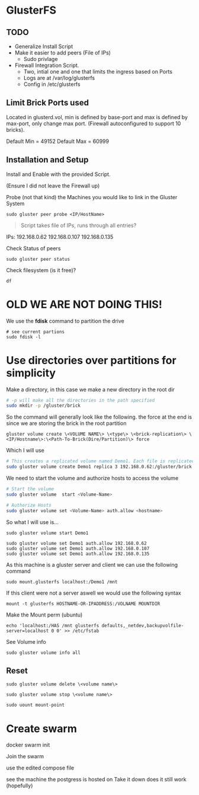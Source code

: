 # GlusterFS

## TODO 
* Generalize Install Script
* Make it easier to add peers (File of IPs)
  * Sudo privlage 
* Firewall Integration Script.
  * Two, intial one and one that limits the ingress based on Ports
  * Logs are at /var/log/glusterfs
  * Config in /etc/glusterfs


## Limit Brick Ports used 
Located in glusterd.vol, min is defined by base-port and max is defined by max-port, only change max port. (Firewall autoconfigured to support 10 bricks).

Default Min = 49152
Default Max = 60999



## Installation and Setup

Install and Enable with the provided Script.

(Ensure I did not leave the Firewall up)

Probe (not that kind) the Machines you would like to link in the Gluster System

```
sudo gluster peer probe <IP/HostName>
```
> Script takes file of IPs, runs through all entries?

IPs:
192.168.0.62
192.168.0.107
192.168.0.135

Check Status of peers
```
sudo gluster peer status
```


Check filesystem (is it free)?
```
df 
```

# OLD WE ARE NOT DOING THIS!
We use the **fdisk** command to partition the drive 
```
# see current partions 
sudo fdisk -l
```
# Use directories over partitions for simplicity

Make a directory, in this case we make a new directory in the root dir
```sh 
# -p will make all the directories in the path specified
sudo mkdir -p /gluster/brick
```

So the command will generally look like the following. the force at the end is since we are storing the brick in the root partition
```
gluster volume create \<VOLUME NAME\> \<type\> \<brick-replication\> \<IP/Hostname\>:\<Path-To-Brick(Dire/Partition)\> force 
```
Which I will use
```sh
# This creates a replicated volume named Demo1. Each file is replicated on atleast 3 bricks (the use of 2 is prone to splitbrain -- bad)
sudo gluster volume create Demo1 replica 3 192.168.0.62:/gluster/brick 192.168.0.107:/gluster/brick 192.168.0.135:/gluster/brick force
```

We need to start the volume and authorize hosts to access the volume 
```sh
# Start the volume 
sudo gluster volume  start <Volume-Name>

# Authorize Hosts 
sudo gluster volume set <Volume-Name> auth.allow <hostname>
```
So what I will use is... 
```
sudo gluster volume start Demo1

sudo gluster volume set Demo1 auth.allow 192.168.0.62
sudo gluster volume set Demo1 auth.allow 192.168.0.107
sudo gluster volume set Demo1 auth.allow 192.168.0.135

```


As this machine is a gluster server and client we can use the following command 
```
sudo mount.glusterfs localhost:/Demo1 /mnt
```

If this client were not a server aswell we would use the following syntax
```
mount -t glusterfs HOSTNAME-OR-IPADDRESS:/VOLNAME MOUNTDIR
```


Make the Mount perm (ubuntu) 
```
echo 'localhost:/HAS /mnt glusterfs defaults,_netdev,backupvolfile-server=localhost 0 0' >> /etc/fstab
```



See Volume info
```
sudo gluster volume info all
```

## Reset 
```
sudo gluster volume delete \<volume name\>
```

 
```
sudo gluster volume stop \<volume name\>
```

```
sudo uount mount-point
```

# Create swarm

docker swarm init 

Join the swarm

use the edited compose file

see the machine the postgress is hosted on
Take it down 
does it still work (hopefully)